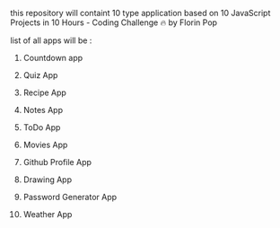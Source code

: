 this repository will containt 10 type application based on 
10 JavaScript Projects in 10 Hours - Coding Challenge 🔥 by Florin Pop

list of all apps will be :

1. Countdown app

2. Quiz App

3. Recipe App

4. Notes App

5. ToDo App

6. Movies App

7. Github Profile App

8. Drawing App

9. Password Generator App

10. Weather App